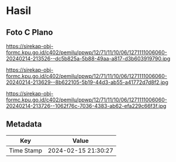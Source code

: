 # Hasil

## Foto C Plano

https://sirekap-obj-formc.kpu.go.id/c402/pemilu/ppwp/12/71/11/10/06/1271111006060-20240214-213526--dc5b825a-5b88-49aa-a817-d3b603919790.jpg

https://sirekap-obj-formc.kpu.go.id/c402/pemilu/ppwp/12/71/11/10/06/1271111006060-20240214-213629--8b622105-5b19-44d3-ab55-a41772d7d8f2.jpg

https://sirekap-obj-formc.kpu.go.id/c402/pemilu/ppwp/12/71/11/10/06/1271111006060-20240214-213726--1062f76c-7036-4383-ab62-efa229c66f3f.jpg


## Metadata

| Key        | Value               |
| ---------- | ------------------- |
| Time Stamp | 2024-02-15 21:30:27 |



